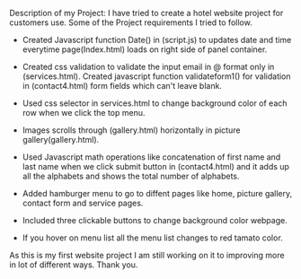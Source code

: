 Description of my Project: 
I have tried to create a hotel website project for customers use. Some of the
Project requirements I tried to follow.

* Created Javascript function Date() in (script.js) to updates date and time everytime page(Index.html) loads on right side of panel container.

* Created css validation to validate the input email in @ format only in (services.html). Created javascript function validateform1() for validation in (contact4.html) form fields which can't leave blank.

* Used css selector in services.html to change background color of each row when we click the top menu.

* Images scrolls through (gallery.html) horizontally in picture gallery(gallery.html).

* Used Javascript math operations like concatenation of first name and last name when we click submit button  in (contact4.html) and it adds up all the alphabets and shows the total number of alphabets.

* Added hamburger menu to go to diffent pages like home, picture gallery, contact form and service pages.
* Included three clickable buttons to change background color webpage.

* If you hover on menu list all the menu list changes to red tamato color. 

As this is my first website project I am still working on it to improving more in lot of different ways.
Thank you.

